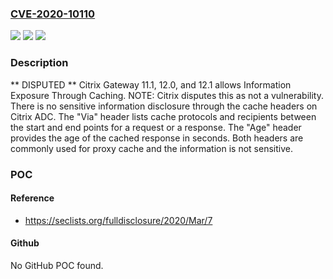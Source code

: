 ### [CVE-2020-10110](https://cve.mitre.org/cgi-bin/cvename.cgi?name=CVE-2020-10110)
![](https://img.shields.io/static/v1?label=Product&message=n%2Fa&color=blue)
![](https://img.shields.io/static/v1?label=Version&message=n%2Fa&color=blue)
![](https://img.shields.io/static/v1?label=Vulnerability&message=n%2Fa&color=brighgreen)

### Description

** DISPUTED ** Citrix Gateway 11.1, 12.0, and 12.1 allows Information Exposure Through Caching. NOTE: Citrix disputes this as not a vulnerability. There is no sensitive information disclosure through the cache headers on Citrix ADC. The "Via" header lists cache protocols and recipients between the start and end points for a request or a response. The "Age" header provides the age of the cached response in seconds. Both headers are commonly used for proxy cache and the information is not sensitive.

### POC

#### Reference
- https://seclists.org/fulldisclosure/2020/Mar/7

#### Github
No GitHub POC found.

